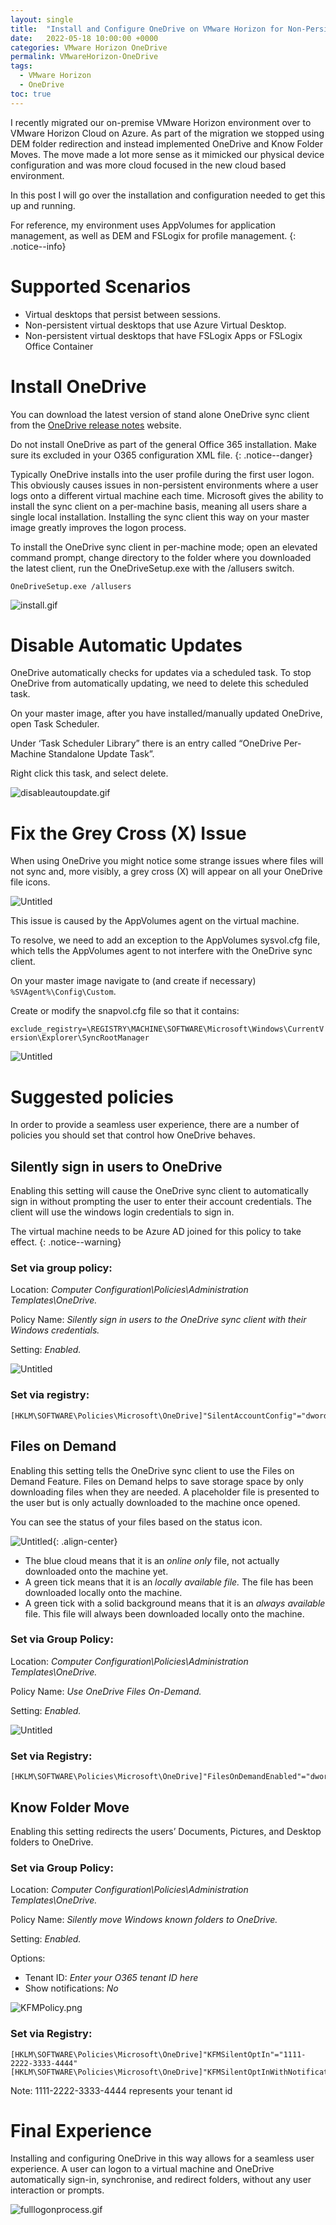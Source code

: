 ```yaml
---
layout: single
title:  "Install and Configure OneDrive on VMware Horizon for Non-Persistent Pools"
date:   2022-05-18 10:00:00 +0000
categories: VMware Horizon OneDrive
permalink: VMwareHorizon-OneDrive
tags:
  - VMware Horizon
  - OneDrive
toc: true
---
```

I recently migrated our on-premise VMware Horizon environment over to VMware Horizon Cloud on Azure. As part of the migration we stopped using DEM folder redirection and instead implemented OneDrive and Know Folder Moves. The move made a lot more sense as it mimicked our physical device configuration and was more cloud focused in the new cloud based environment.

In this post I will go over the installation and configuration needed to get this up and running.

For reference, my environment uses AppVolumes for application management, as well as DEM and FSLogix for profile management.
{: .notice--info}

# Supported Scenarios

- Virtual desktops that persist between sessions.
- Non-persistent virtual desktops that use Azure Virtual Desktop.
- Non-persistent virtual desktops that have FSLogix Apps or FSLogix Office Container

# Install OneDrive

You can download the latest version of stand alone OneDrive sync client from the [OneDrive release notes](https://support.microsoft.com/en-gb/office/onedrive-release-notes-845dcf18-f921-435e-bf28-4e24b95e5fc0) website. 

Do not install OneDrive as part of the general Office 365 installation. Make sure its excluded in your O365 configuration XML file.
{: .notice--danger}

Typically OneDrive installs into the user profile during the first user logon. This obviously causes issues in non-persistent environments where a user logs onto a different virtual machine each time. Microsoft gives the ability to install the sync client on a per-machine basis, meaning all users share a single local installation. Installing the sync client this way on your master image greatly improves the logon process.

To install the OneDrive sync client in per-machine mode; open an elevated command prompt, change directory to the folder where you downloaded the latest client, run the OneDriveSetup.exe with the /allusers switch.

```
OneDriveSetup.exe /allusers
```

![install.gif](/assets/images/VMwareHorizon-OneDrive/install.gif)

# Disable Automatic Updates

OneDrive automatically checks for updates via a scheduled task. To stop OneDrive from automatically updating, we need to delete this scheduled task.

On your master image, after you have installed/manually updated OneDrive, open Task Scheduler.

Under ‘Task Scheduler Library” there is an entry called “OneDrive Per-Machine Standalone Update Task”.

Right click this task, and select delete.

![disableautoupdate.gif](/assets/images/VMwareHorizon-OneDrive/deleteautoupdate.gif)

# Fix the Grey Cross (X) Issue

When using OneDrive you might notice some strange issues where files will not sync and, more visibly, a grey cross (X) will appear on all your OneDrive file icons.

![Untitled](/assets/images/VMwareHorizon-OneDrive/greycrossissue.png)

This issue is caused by the AppVolumes agent on the virtual machine.

To resolve, we need to add an exception to the AppVolumes sysvol.cfg file, which tells the AppVolumes agent to not interfere with the OneDrive sync client.

On your master image navigate to (and create if necessary) `%SVAgent%\Config\Custom`.

Create or modify the snapvol.cfg file so that it contains:

`exclude_registry=\REGISTRY\MACHINE\SOFTWARE\Microsoft\Windows\CurrentVersion\Explorer\SyncRootManager`

![Untitled](/assets/images/VMwareHorizon-OneDrive/snapvolcfg.png)

# Suggested policies

In order to provide a seamless user experience, there are a number of policies you should set that control how OneDrive behaves. 

## Silently sign in users to OneDrive

Enabling this setting will cause the OneDrive sync client to automatically sign in without prompting the user to enter their account credentials. The client will use the windows login credentials to sign in.


The virtual machine needs to be Azure AD joined for this policy to take effect.
{: .notice--warning}

### **Set via group policy**:

Location: *Computer Configuration\Policies\Administration Templates\OneDrive\.*

Policy Name: *Silently sign in users to the OneDrive sync client with their Windows credentials.*

Setting: *Enabled.*

![Untitled](/assets/images/VMwareHorizon-OneDrive/SSOPolicy.png)

### **Set via registry:**

```
[HKLM\SOFTWARE\Policies\Microsoft\OneDrive]"SilentAccountConfig"="dword:00000001”
```

## Files on Demand

Enabling this setting tells the OneDrive sync client to use the Files on Demand Feature. Files on Demand helps to save storage space by only downloading files when they are needed. A placeholder file is presented to the user but is only actually downloaded to the machine once opened.

You can see the status of your files based on the status icon.   

![Untitled](/assets/images/VMwareHorizon-OneDrive/iconstatus.png){: .align-center}

- The blue cloud means that it is an *online only* file, not actually downloaded onto the machine yet.
- A green tick means that it is an *locally available file.* The file has been downloaded locally onto the machine.
- A green tick with a solid background means that it is an *always available* file. This file will always been downloaded locally onto the machine.

### **Set via Group Policy:**

Location: *Computer Configuration\Policies\Administration Templates\OneDrive\.*

Policy Name: *Use OneDrive Files On-Demand.*

Setting: *Enabled.*

![Untitled](/assets/images/VMwareHorizon-OneDrive/filesondemandpolicy.png)

### Set via Registry:

```
[HKLM\SOFTWARE\Policies\Microsoft\OneDrive]"FilesOnDemandEnabled"="dword:00000001"
```

## Know Folder Move

Enabling this setting redirects the users’ Documents, Pictures, and Desktop folders to OneDrive.

### Set via Group Policy:

Location: *Computer Configuration\Policies\Administration Templates\OneDrive\.*

Policy Name: *Silently move Windows known folders to OneDrive.*

Setting: *Enabled.*

Options:
- Tenant ID: *Enter your O365 tenant ID here*
- Show notifications: *No*

![KFMPolicy.png](/assets/images/VMwareHorizon-OneDrive/KFMPolicy.png)

### Set via Registry:

```
[HKLM\SOFTWARE\Policies\Microsoft\OneDrive]"KFMSilentOptIn"="1111-2222-3333-4444"
[HKLM\SOFTWARE\Policies\Microsoft\OneDrive]"KFMSilentOptInWithNotification"="dword:00000000"
```
Note: 1111-2222-3333-4444 represents your tenant id

# Final Experience

Installing and configuring OneDrive in this way allows for a seamless user experience. A user can logon to a virtual machine and OneDrive automatically sign-in, synchronise, and redirect folders, without any user interaction or prompts.

![fulllogonprocess.gif](/assets/images/VMwareHorizon-OneDrive/fulllogonprocess.gif)